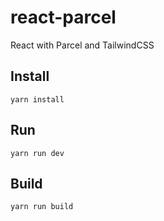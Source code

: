 # react-parcel
React with Parcel and TailwindCSS

## Install
```
yarn install
```

## Run
```
yarn run dev
```

## Build
```
yarn run build
```
